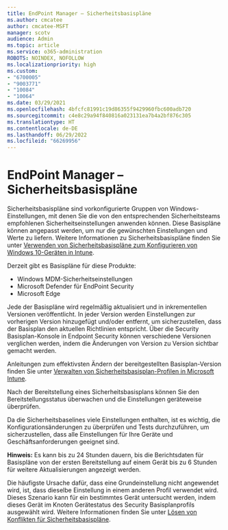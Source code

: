 ```yaml
---
title: EndPoint Manager – Sicherheitsbasispläne
ms.author: cmcatee
author: cmcatee-MSFT
manager: scotv
audience: Admin
ms.topic: article
ms.service: o365-administration
ROBOTS: NOINDEX, NOFOLLOW
ms.localizationpriority: high
ms.custom:
- "6700005"
- "9003771"
- "10084"
- "10064"
ms.date: 03/29/2021
ms.openlocfilehash: 4bfcfc81991c19d86355f9429960fbc600adb720
ms.sourcegitcommit: c4e8c29a94f840816a023131ea7b4a2bf876c305
ms.translationtype: HT
ms.contentlocale: de-DE
ms.lasthandoff: 06/29/2022
ms.locfileid: "66269956"
---
```

# <a name="endpoint-manager---security-baselines"></a>EndPoint Manager – Sicherheitsbasispläne

Sicherheitsbasispläne sind vorkonfigurierte Gruppen von Windows-Einstellungen, mit denen Sie die von den entsprechenden Sicherheitsteams empfohlenen Sicherheitseinstellungen anwenden können. Diese Basispläne können angepasst werden, um nur die gewünschten Einstellungen und Werte zu liefern. Weitere Informationen zu Sicherheitsbasispläne finden Sie unter [Verwenden von Sicherheitsbasispläne zum Konfigurieren von Windows 10-Geräten in Intune](https://docs.microsoft.com/mem/intune/protect/security-baselines).

Derzeit gibt es Basispläne für diese Produkte:

- Windows MDM-Sicherheitseinstellungen
- Microsoft Defender für EndPoint Security
- Microsoft Edge

Jede der Basispläne wird regelmäßig aktualisiert und in inkrementellen Versionen veröffentlicht. In jeder Version werden Einstellungen zur vorherigen Version hinzugefügt und/oder entfernt, um sicherzustellen, dass der Basisplan den aktuellen Richtlinien entspricht. Über die Security Basisplan-Konsole in Endpoint Security können verschiedene Versionen verglichen werden, indem die Änderungen von Version zu Version sichtbar gemacht werden.

Anleitungen zum effektivsten Ändern der bereitgestellten Basisplan-Version finden Sie unter [Verwalten von Sicherheitsbasisplan-Profilen in Microsoft Intune](https://docs.microsoft.com/mem/intune/protect/security-baselines-configure).

Nach der Bereitstellung eines Sicherheitsbasisplans können Sie den Bereitstellungsstatus überwachen und die Einstellungen geräteweise überprüfen.

Da die Sicherheitsbaselines viele Einstellungen enthalten, ist es wichtig, die Konfigurationsänderungen zu überprüfen und Tests durchzuführen, um sicherzustellen, dass alle Einstellungen für Ihre Geräte und Geschäftsanforderungen geeignet sind.

**Hinweis:** Es kann bis zu 24 Stunden dauern, bis die Berichtsdaten für Basispläne von der ersten Bereitstellung auf einem Gerät bis zu 6 Stunden für weitere Aktualisierungen angezeigt werden. 

Die häufigste Ursache dafür, dass eine Grundeinstellung nicht angewendet wird, ist, dass dieselbe Einstellung in einem anderen Profil verwendet wird. Dieses Szenario kann für ein bestimmtes Gerät untersucht werden, indem dieses Gerät im Knoten Gerätestatus des Security Basisplanprofils ausgewählt wird. Weitere Informationen finden Sie unter [Lösen von Konflikten für Sicherheitsbasispläne](https://docs.microsoft.com/mem/intune/protect/security-baselines-monitor#resolve-conflicts-for-security-baselines).